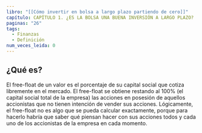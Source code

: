 ```yaml
---
libro: "[[Cómo invertir en bolsa a largo plazo partiendo de cero]]"
capítulo: CAPÍTULO 1. ¿ES LA BOLSA UNA BUENA INVERSIÓN A LARGO PLAZO?
paginas: "26"
tags:
  - Finanzas
  - Definición
num_veces_leida: 0
---
```

## ¿Qué es?
El free-float de un valor es el porcentaje de su capital social que cotiza libremente en el mercado. El free-float se obtiene restando al 100% (el capital social total de la empresa) las acciones en posesión de aquellos accionistas que no tienen intención de vender sus acciones. Lógicamente, el free-float no es algo que se pueda calcular exactamente, porque para hacerlo habría que saber qué piensan hacer con sus acciones todos y cada uno de los accionistas de la empresa en cada momento.
